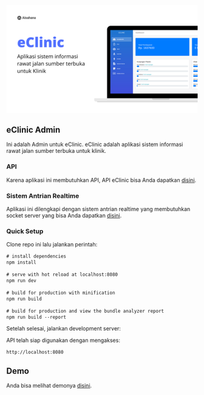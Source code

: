 ![eClinic]( ./eClinic.png "eClinic")

## eClinic Admin

Ini adalah Admin untuk eClinic. eClinic adalah aplikasi sistem informasi
rawat jalan sumber terbuka untuk klinik.

### API
Karena aplikasi ini membutuhkan API, API eClinic bisa Anda dapatkan [disini](https://github.com/aisahana/eclinic_api).

### Sistem Antrian Realtime
Aplikasi ini dilengkapi dengan sistem antrian realtime
yang membutuhkan socket server yang bisa Anda dapatkan
[disini](https://github.com/aisahana/eclinicSocket).

### Quick Setup
Clone repo ini lalu jalankan perintah:

```
# install dependencies
npm install

# serve with hot reload at localhost:8080
npm run dev

# build for production with minification
npm run build

# build for production and view the bundle analyzer report
npm run build --report
```

Setelah selesai, jalankan development server:

API telah siap digunakan dengan mengakses:

```
http://localhost:8080
```

## Demo
Anda bisa melihat demonya
[disini](https://www.youtube.com/playlist?list=PLq10xSDEwzczYJ3luDICP2JbM9I7A0rmK).




